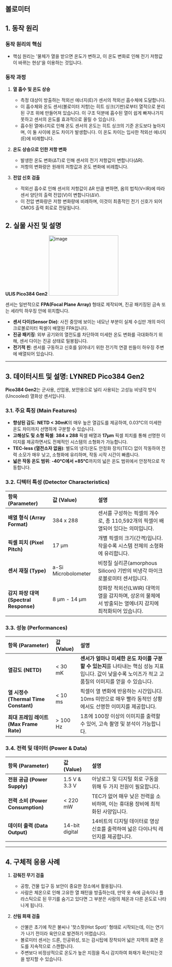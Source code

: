 ## 볼로미터

## 1. 동작 원리  

### 동작 원리의 핵심
- 핵심 원리는 '물체가 열을 받으면 온도가 변하고, 이 온도 변화로 인해 전기 저항값이 바뀌는 현상'을 이용하는 것입니다.

### 동작 과정
1. **열 흡수 및 온도 상승**
	- 측정 대상이 방출하는 적외선 에너지(E)가 센서의 적외선 흡수체에 도달합니다.
	- 이 흡수체와 온도 센서(볼로미터 저항)는 히트 싱크(기판)로부터 열적으로 분리된 구조 위에 만들어져 있습니다. 이 구조 덕분에 흡수된 열이 쉽게 빠져나가지 못하고 센서의 온도를 효과적으로 올릴 수 있습니다.
	- 흡수된 열에너지로 인해 온도 센서의 온도는 히트 싱크의 기준 온도보다 높아지며, 이 둘 사이에 온도 차이가 발생합니다. 이 온도 차이는 입사한 적외선 에너지(E)에 비례합니다.

2. **온도 상승으로 인한 저항 변화**
	- 발생한 온도 변화(ΔT)로 인해 센서의 전기 저항값이 변합니다(ΔR).
	- 저항의 변화량은 원래의 저항값과 온도 변화에 비례합니다.

3. **전압 신호 검출**
	- 적외선 흡수로 인해 센서의 저항값이 ΔR 만큼 변하면, 옴의 법칙(V=IR)에 따라 센서 양단의 출력 전압(V)이 변합니다(ΔV).
	- 이 전압 변화량은 저항 변화량에 비례하며, 이것이 최종적인 전기 신호가 되어 CMOS 출력 회로로 전달됩니다.

## 2. 실물 사진 및 설명  
**ULIS Pico384 Gen2**
<img width="217" height="188" alt="image" src="https://github.com/user-attachments/assets/93b4f1c7-8117-4679-bc7c-2a75e60d0c20" />

센서는 일반적으로 **FPA(Focal Plane Array)** 형태로 제작되며, 진공 패키징된 금속 또는 세라믹 하우징 안에 위치합니다.

- **센서 다이(Sensor Die)**: 사진 중앙에 보이는 네모난 부분이 실제 수십만 개의 마이크로볼로미터 픽셀이 배열된 FPA입니다.
- **진공 패키징**: 외부 공기와의 열전도를 차단하여 미세한 온도 변화를 극대화하기 위해, 센서 다이는 진공 상태로 밀봉됩니다.
- **전기적 핀**: 센서를 구동하고 신호를 읽어내기 위한 전기적 연결 핀들이 하우징 주변에 배열되어 있습니다.

---

## 3. 데이터시트 및 설명: LYNRED Pico384 Gen2

**Pico384 Gen2**는 군사용, 산업용, 보안용으로 널리 사용되는 고성능 비냉각 방식(Uncooled) 열화상 센서입니다.

### 3.1. 주요 특징 (Main Features)

- **향상된 감도**: **NETD < 30mK**의 매우 높은 열감도를 제공하여, 0.03°C의 미세한 온도 차이까지 선명하게 구분할 수 있습니다.
- **고해상도 및 소형 픽셀**: **384 x 288** 픽셀 배열과 **17µm** 픽셀 피치를 통해 선명한 이미지를 제공하면서도 전체적인 시스템의 소형화가 가능합니다.
- **TEC-less (열전소자 없음)**: 별도의 냉각/온도 안정화 장치(TEC) 없이 작동하여 전력 소모가 매우 낮고, 소형화에 유리하며, 작동 시작 시간이 빠릅니다.
- **넓은 작동 온도 범위**: **-40°C에서 +85°C**까지의 넓은 온도 범위에서 안정적으로 작동합니다.

### 3.2. 디텍터 특성 (Detector Characteristics)

| 항목 (Parameter) | 값 (Value) | 설명 |
| :--- | :--- | :--- |
| **배열 형식 (Array Format)** | 384 x 288 | 센서를 구성하는 픽셀의 개수로, 총 110,592개의 픽셀이 배열되어 있다는 의미입니다. |
| **픽셀 피치 (Pixel Pitch)** | 17 µm | 개별 픽셀의 크기(간격)입니다. 작을수록 시스템 전체의 소형화에 유리합니다. |
| **센서 재질 (Type)** | a-Si Microbolometer | 비정질 실리콘(amorphous Silicon) 기반의 비냉각 마이크로볼로미터 센서입니다. |
| **감지 파장 대역 (Spectral Response)** | 8 µm - 14 µm | 장파장 적외선(LWIR) 대역의 열을 감지하며, 상온의 물체에서 방출되는 열에너지 감지에 최적화되어 있습니다. |

### 3.3. 성능 (Performances)

| 항목 (Parameter) | 값 (Value) | 설명 |
| :--- | :--- | :--- |
| **열감도 (NETD)** | < 30 mK | **센서가 얼마나 미세한 온도 차이를 구분할 수 있는지**를 나타내는 핵심 성능 지표입니다. 값이 낮을수록 노이즈가 적고 고품질의 이미지를 얻을 수 있습니다. |
| **열 시정수 (Thermal Time Constant)** | < 10 ms | 픽셀이 열 변화에 반응하는 시간입니다. 10ms 미만으로 매우 빨라 동적인 상황에서도 선명한 이미지를 제공합니다. |
| **최대 프레임 레이트 (Max Frame Rate)** | > 100 Hz | 1초에 100장 이상의 이미지를 출력할 수 있어, 고속 촬영 및 분석이 가능합니다. |

### 3.4. 전력 및 데이터 (Power & Data)

| 항목 (Parameter) | 값 (Value) | 설명 |
| :--- | :--- | :--- |
| **전원 공급 (Power Supply)** | 1.5 V & 3.3 V | 아날로그 및 디지털 회로 구동을 위해 두 가지 전원이 필요합니다. |
| **전력 소비 (Power Consumption)** | < 220 mW | TEC가 없어 매우 낮은 전력을 소비하며, 이는 휴대용 장비에 최적화된 사양입니다. |
| **데이터 출력 (Data Output)** | 14-bit digital | 14비트의 디지털 데이터로 영상 신호를 출력하여 넓은 다이나믹 레인지를 제공합니다. |

---

## 4. 구체적 응용 사례

1. **감춰진 무기 검출**
	- 공항, 건물 입구 등 보안이 중요한 장소에서 활용됩니다.
	- 사람은 체온으로 인해 고유한 열 패턴을 방출하는데, 만약 옷 속에 금속이나 플라스틱으로 된 무기를 숨기고 있다면 그 부분은 사람의 체온과 다른 온도로 나타나게 됩니다.

2. **산림 화재 검출**
	- 산불은 초기에 작은 불씨나 '핫스팟(Hot Spot)' 형태로 시작되는데, 이는 연기가 나기 전이라 육안으로 발견하기 어렵습니다.
	- 볼로미터 센서는 드론, 인공위성, 또는 감시탑에 장착되어 넓은 지역의 표면 온도를 지속적으로 스캔합니다.
	- 주변보다 비정상적으로 온도가 높은 지점을 즉시 감지하여 화재가 확산되는것을 방지할 수 있습니다.

